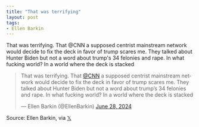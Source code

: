 ```yaml
---
title: "That was terrifying"
layout: post
tags:
- Ellen Barkin
---
```


That was terrifying. That @CNN a supposed centrist mainstream network would decide to fix the deck in favor of trump scares me. They talked about Hunter Biden but not a word about trump's 34 felonies and rape. In what fucking world? In a world where the deck is stacked

<blockquote class="twitter-tweet"><p lang="en" dir="ltr">That was terrifying. That <a href="https://twitter.com/CNN?ref_src=twsrc%5Etfw">@CNN</a> a supposed centrist mainstream network would decide to fix the deck in favor of trump scares me. They talked about Hunter Biden but not a word about trump’s 34 felonies and rape. In what fucking world? In a world where the deck is stacked</p>&mdash; Ellen Barkin (@EllenBarkin) <a href="https://twitter.com/EllenBarkin/status/1806508082056315081?ref_src=twsrc%5Etfw">June 28, 2024</a></blockquote> <script async src="https://platform.twitter.com/widgets.js" charset="utf-8"></script>

Source: Ellen Barkin, via [𝕏](https://x.com)
